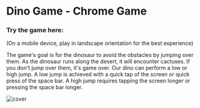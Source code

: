 # Dino Game - Chrome Game

### Try the game here:


(On a mobile device, play in landscape orientation for the best experience)

The game's goal is for the dinosaur to avoid the obstacles by jumping over them. As the dinosaur runs along the desert, it will encounter cactuses. If you don't jump over them, it's game over. Our dino can perform a low or high jump. A low jump is achieved with a quick tap of the screen or quick press of the space bar. A high jump requires tapping the screen longer or pressing the space bar longer.

![cover](https://github.com/user-attachments/assets/f2ce706c-d5d0-41ca-8e2e-5769be1e8963)
